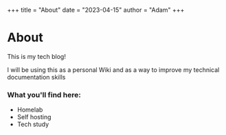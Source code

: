 +++
title = "About"
date = "2023-04-15"
author = "Adam"
+++

# About
This is my tech blog!

I will be using this as a personal Wiki and as a way to improve my technical documentation skills

### What you'll find here:
- Homelab
- Self hosting
- Tech study